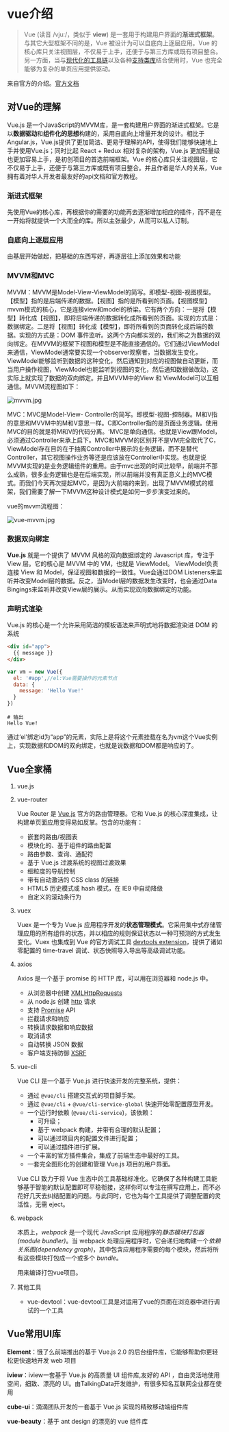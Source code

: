 # vue介绍

> Vue (读音 /vjuː/，类似于 **view**) 是一套用于构建用户界面的**渐进式框架**。与其它大型框架不同的是，Vue 被设计为可以自底向上逐层应用。Vue 的核心库只关注视图层，不仅易于上手，还便于与第三方库或既有项目整合。另一方面，当与[现代化的工具链](https://cn.vuejs.org/v2/guide/single-file-components.html)以及各种[支持类库](https://github.com/vuejs/awesome-vue#libraries--plugins)结合使用时，Vue 也完全能够为复杂的单页应用提供驱动。

来自官方的介绍。[官方文档](https://cn.vuejs.org/v2/guide/index.html)

## 对Vue的理解

Vue.js 是一个JavaScript的MVVM库，是一套构建用户界面的渐进式框架。它是以**数据驱动**和**组件化的思想**构建的，采用自底向上增量开发的设计。相比于Angular.js，Vue.js提供了更加简洁、更易于理解的API，使得我们能够快速地上手并使用Vue.js；同时比起 React + Redux 相对复杂的架构，Vue.js 更加轻量级也更加容易上手，是初创项目的首选前端框架。Vue 的核心库只关注视图层，它不仅易于上手，还便于与第三方库或既有项目整合。并且作者是华人的关系，Vue拥有着对华人开发者最友好的api文档和官方教程。

### 渐进式框架

先使用Vue的核心库，再根据你的需要的功能再去逐渐增加相应的插件，而不是在一开始将就提供一个大而全的库。所以主张最少，从而可以私人订制。

### 自底向上逐层应用

由基层开始做起，把基础的东西写好，再逐层往上添加效果和功能

### MVVM**和**MVC

MVVM：MVVM是Model-View-ViewModel的简写。即模型-视图-视图模型。【模型】指的是后端传递的数据。【视图】指的是所看到的页面。【视图模型】mvvm模式的核心，它是连接view和model的桥梁。它有两个方向：一是将【模型】转化成【视图】，即将后端传递的数据转化成所看到的页面。实现的方式是：数据绑定。二是将【视图】转化成【模型】，即将所看到的页面转化成后端的数据。实现的方式是：DOM 事件监听。这两个方向都实现的，我们称之为数据的双向绑定。在MVVM的框架下视图和模型是不能直接通信的。它们通过ViewModel来通信，ViewModel通常要实现一个observer观察者，当数据发生变化，ViewModel能够监听到数据的这种变化，然后通知到对应的视图做自动更新，而当用户操作视图，ViewModel也能监听到视图的变化，然后通知数据做改动，这实际上就实现了数据的双向绑定。并且MVVM中的View 和 ViewModel可以互相通信。MVVM流程图如下：

![mvvm.jpg](https://i.loli.net/2020/03/30/uRGMQ2kXtj6nrcV.jpg)

MVC：MVC是Model-View- Controller的简写。即模型-视图-控制器。M和V指的意思和MVVM中的M和V意思一样。C即Controller指的是页面业务逻辑。使用MVC的目的就是将M和V的代码分离。‘MVC是单向通信。也就是View跟Model，必须通过Controller来承上启下。MVC和MVVM的区别并不是VM完全取代了C，ViewModel存在目的在于抽离Controller中展示的业务逻辑，而不是替代Controller，其它视图操作业务等还是应该放在Controller中实现。也就是说MVVM实现的是业务逻辑组件的重用。由于mvc出现的时间比较早，前端并不那么成熟，很多业务逻辑也是在后端实现，所以前端并没有真正意义上的MVC模式。而我们今天再次提起MVC，是因为大前端的来到，出现了MVVM模式的框架，我们需要了解一下MVVM这种设计模式是如何一步步演变过来的。

vue的mvvm流程图：

![vue-mvvm.jpg](https://i.loli.net/2020/03/30/UKJ8Vq5hEIsTpXD.jpg)

### 数据双向绑定

**Vue.js** 就是一个提供了 MVVM 风格的双向数据绑定的 Javascript 库，专注于View 层。它的核心是 MVVM 中的 VM，也就是 ViewModel。 ViewModel负责连接 View 和 Model，保证视图和数据的一致性。Vue会通过DOM Listeners来监听并改变Model层的数据。反之，当Model层的数据发生改变时，也会通过Data Bingings来监听并改变View层的展示。从而实现双向数据绑定的功能。

### 声明式渲染

Vue.js 的核心是一个允许采用简洁的模板语法来声明式地将数据渲染进 DOM 的系统

```html
<div id="app">
  {{ message }}
</div>
```

```js
var vm = new Vue({
  el: '#app',//el:Vue需要操作的元素节点
  data: {
    message: 'Hello Vue!'
  }
})
```

```shell
# 输出
Hello Vue!
```

通过‘el’绑定id为“app”的元素，实际上是将这个元素挂载在名为vm这个Vue实例上，实现数据和DOM的双向绑定，也就是说数据和DOM都是响应的了。

## Vue全家桶

1. vue.js

2. vue-router

   Vue Router 是 [Vue.js](http://cn.vuejs.org/) 官方的路由管理器。它和 Vue.js 的核心深度集成，让构建单页面应用变得易如反掌。包含的功能有：

   - 嵌套的路由/视图表
   - 模块化的、基于组件的路由配置
   - 路由参数、查询、通配符
   - 基于 Vue.js 过渡系统的视图过渡效果
   - 细粒度的导航控制
   - 带有自动激活的 CSS class 的链接
   - HTML5 历史模式或 hash 模式，在 IE9 中自动降级
   - 自定义的滚动条行为

3. vuex

   Vuex 是一个专为 Vue.js 应用程序开发的**状态管理模式**。它采用集中式存储管理应用的所有组件的状态，并以相应的规则保证状态以一种可预测的方式发生变化。Vuex 也集成到 Vue 的官方调试工具 [devtools extension](https://github.com/vuejs/vue-devtools)，提供了诸如零配置的 time-travel 调试、状态快照导入导出等高级调试功能。

4. axios

   Axios 是一个基于 promise 的 HTTP 库，可以用在浏览器和 node.js 中。

   - 从浏览器中创建 [XMLHttpRequests](https://developer.mozilla.org/en-US/docs/Web/API/XMLHttpRequest)
   - 从 node.js 创建 [http](http://nodejs.org/api/http.html) 请求
   - 支持 [Promise](https://developer.mozilla.org/en-US/docs/Web/JavaScript/Reference/Global_Objects/Promise) API
   - 拦截请求和响应
   - 转换请求数据和响应数据
   - 取消请求
   - 自动转换 JSON 数据
   - 客户端支持防御 [XSRF](http://en.wikipedia.org/wiki/Cross-site_request_forgery)

5. vue-cli

   Vue CLI 是一个基于 Vue.js 进行快速开发的完整系统，提供：

   - 通过 `@vue/cli` 搭建交互式的项目脚手架。
   - 通过 `@vue/cli` + `@vue/cli-service-global` 快速开始零配置原型开发。
   - 一个运行时依赖 (`@vue/cli-service`)，该依赖：
     - 可升级；
     - 基于 webpack 构建，并带有合理的默认配置；
     - 可以通过项目内的配置文件进行配置；
     - 可以通过插件进行扩展。
   - 一个丰富的官方插件集合，集成了前端生态中最好的工具。
   - 一套完全图形化的创建和管理 Vue.js 项目的用户界面。

   Vue CLI 致力于将 Vue 生态中的工具基础标准化。它确保了各种构建工具能够基于智能的默认配置即可平稳衔接，这样你可以专注在撰写应用上，而不必花好几天去纠结配置的问题。与此同时，它也为每个工具提供了调整配置的灵活性，无需 eject。

6. webpack

   本质上，*webpack* 是一个现代 JavaScript 应用程序的*静态模块打包器(module bundler)*。当 webpack 处理应用程序时，它会递归地构建一个*依赖关系图(dependency graph)*，其中包含应用程序需要的每个模块，然后将所有这些模块打包成一个或多个 *bundle*。

   用来编译打包vue项目。

7. 其他工具
   
   - vue-devtool：vue-devtool工具是对运用了vue的页面在浏览器中进行调试的一个工具

## Vue常用UI库

**Element**：饿了么前端推出的基于 Vue.js 2.0 的后台组件库，它能够帮助你更轻松更快速地开发 web 项目

**iview**：iview一套基于 Vue.js 的高质量 UI 组件库,友好的 API ，自由灵活地使用空间，细致、漂亮的 UI。由TalkingData开发维护，有很多知名互联网企业都在使用

**cube-ui**：滴滴团队开发的一套基于 Vue.js 实现的精致移动端组件库

**vue-beauty**：基于 ant design 的漂亮的 vue 组件库